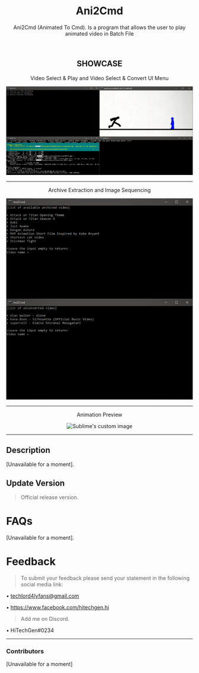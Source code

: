 <h1 align="center">Ani2Cmd</h1>
<p align="center">Ani2Cmd (Animated To Cmd). Is a program that allows the user to play animated video in Batch File</p>
<br>
<h2 align="center">SHOWCASE</h2>
<p align="center">Video Select & Play and Video Select & Convert UI Menu</p>
  
<p align="center"><img src=".github\prev1.png" alt="Sublime's custom image"/></p>

___
<p align="center">Archive Extraction and Image Sequencing</p>

<p align="center">
  <img src=".github\prev2.png" alt="Sublime's custom image"/>
</p>

___
<p align="center">Animation Preview</p>

<p align="center">
  <img src=".github\prev3.gif" alt="Sublime's custom image"/>
</p>

___

## Description
[Unavailable for a moment].

## Update Version
> Official release version.

# FAQs
[Unavailable for a moment].

# Feedback
>To submit your feedback please send your statement in the following social media link:

• techlord4lyfans@gmail.com

• https://www.facebook.com/hitechgen.hi

>Add me on Discord.

• HiTechGen#0234
___
### Contributors
[Unavailable for a moment]

